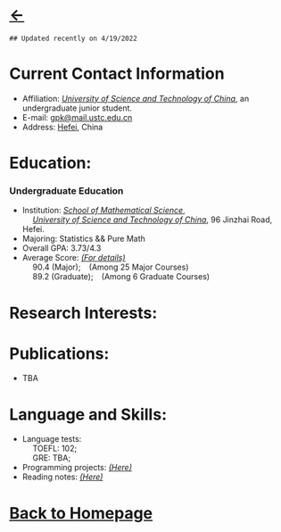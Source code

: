 # [<-](https://pkgu.github.io)

  ``## Updated recently on 4/19/2022``

# Current Contact Information
  - Affiliation: *[University of Science and Technology of China](http://en.ustc.edu.cn/)*, an undergraduate junior student. 
  - E-mail: gpk@mail.ustc.edu.cn
  - Address: [Hefei](https://www.google.com/maps/place/Hefei,+Anhui,+China/@31.6097465,116.7600658,7z/), China
 
# Education:

### Undergraduate Education
  - Institution: *[School of Mathematical Science](http://math.ustc.edu.cn/ENGLISH/list.htm)*,   
    &emsp; *[University of Science and Technology of China](http://en.ustc.edu.cn/)*, 96 Jinzhai Road, Hefei.
  - Majoring: Statistics && Pure Math
  - Overall GPA: 3.73/4.3 
  - Average Score: *[(For details)](https://github.com/PkGU/Past-Scores/blob/main/pastscores.md)*    
    &emsp; 90.4 (Major); &ensp; (Among 25 Major Courses)   
    &emsp; 89.2 (Graduate); &ensp; (Among 6 Graduate Courses)
  
# Research Interests:

# Publications:
  - TBA

# Language and Skills:
  - Language tests:   
    &emsp; TOEFL: 102;   
    &emsp; GRE: TBA;    
  - Programming projects: *[(Here)](https://pkgu.github.io/Past-Projects/)*  
  - Reading notes: *[(Here)](https://pkgu.github.io/Past-Courses/)* 

# [Back to Homepage](https://pkgu.github.io)
